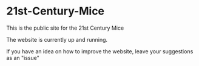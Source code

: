 # 21st-Century-Mice
This is the public site for the 21st Century Mice

The website is currently up and running. 

If you have an idea on how to improve the website, leave your suggestions as an "issue"
